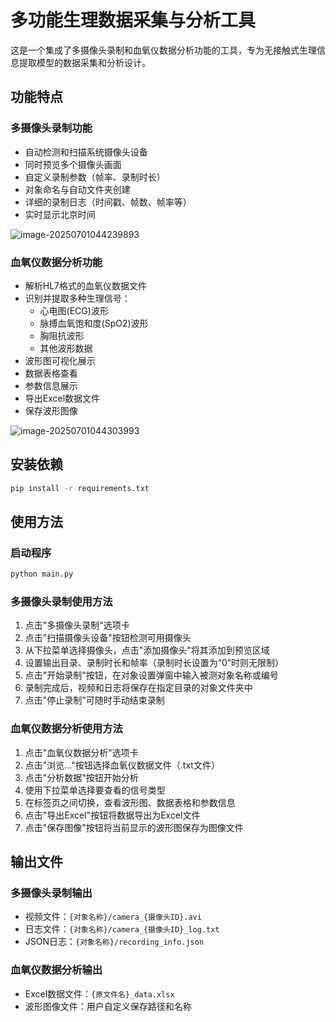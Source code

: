 # 多功能生理数据采集与分析工具

这是一个集成了多摄像头录制和血氧仪数据分析功能的工具，专为无接触式生理信息提取模型的数据采集和分析设计。

## 功能特点

### 多摄像头录制功能
- 自动检测和扫描系统摄像头设备
- 同时预览多个摄像头画面
- 自定义录制参数（帧率、录制时长）
- 对象命名与自动文件夹创建
- 详细的录制日志（时间戳、帧数、帧率等）
- 实时显示北京时间

![image-20250701044239893](C:\Users\Administrator\AppData\Roaming\Typora\typora-user-images\image-20250701044239893.png)

### 血氧仪数据分析功能

- 解析HL7格式的血氧仪数据文件
- 识别并提取多种生理信号：
  - 心电图(ECG)波形
  - 脉搏血氧饱和度(SpO2)波形
  - 胸阻抗波形
  - 其他波形数据
- 波形图可视化展示
- 数据表格查看
- 参数信息展示
- 导出Excel数据文件
- 保存波形图像

![image-20250701044303993](C:\Users\Administrator\AppData\Roaming\Typora\typora-user-images\image-20250701044303993.png)

## 安装依赖

```bash
pip install -r requirements.txt
```

## 使用方法

### 启动程序

```bash
python main.py
```

### 多摄像头录制使用方法

1. 点击"多摄像头录制"选项卡
2. 点击"扫描摄像头设备"按钮检测可用摄像头
3. 从下拉菜单选择摄像头，点击"添加摄像头"将其添加到预览区域
4. 设置输出目录、录制时长和帧率（录制时长设置为“0”时则无限制）
5. 点击"开始录制"按钮，在对象设置弹窗中输入被测对象名称或编号
6. 录制完成后，视频和日志将保存在指定目录的对象文件夹中
7. 点击"停止录制"可随时手动结束录制

### 血氧仪数据分析使用方法

1. 点击"血氧仪数据分析"选项卡
2. 点击"浏览..."按钮选择血氧仪数据文件（.txt文件）
3. 点击"分析数据"按钮开始分析
4. 使用下拉菜单选择要查看的信号类型
5. 在标签页之间切换，查看波形图、数据表格和参数信息
6. 点击"导出Excel"按钮将数据导出为Excel文件
7. 点击"保存图像"按钮将当前显示的波形图保存为图像文件

## 输出文件

### 多摄像头录制输出
- 视频文件：`{对象名称}/camera_{摄像头ID}.avi`
- 日志文件：`{对象名称}/camera_{摄像头ID}_log.txt`
- JSON日志：`{对象名称}/recording_info.json`

### 血氧仪数据分析输出
- Excel数据文件：`{原文件名}_data.xlsx`
- 波形图像文件：用户自定义保存路径和名称
